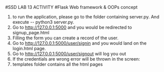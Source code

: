 #SSD LAB 13 ACTIVITY
#Flask Web framework & OOPs concept

1. to run the application, please go to the folder containing server.py. And execute -- python3 server.py.
2. Go to http://127.0.0.1:5000 and you would be redirected to signup_page.html
3. Filling the form you can create a record of the user.
4. Go to http://127.0.0.1:5000/user/signin and you would land on the login.html page.
5. Go to http://127.0.0.1:5000/user/signout will log you out
6. If the credentials are wrong error will be thrown in the screen:
7. templates folder contains all the html pages
